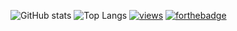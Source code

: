 
![GitHub stats](https://github-readme-stats.vercel.app/api?username=csdroit&show_icons=true&theme=tokyonight)
![Top Langs](https://github-readme-stats.vercel.app/api/top-langs/?username=csdroit&theme=tokyonight)
<a href="https://github.com/csdroit"><img alt="views" title="Github views"/></a>
[![forthebadge](https://forthebadge.com/images/badges/built-with-love.svg)](https://forthebadge.com)
